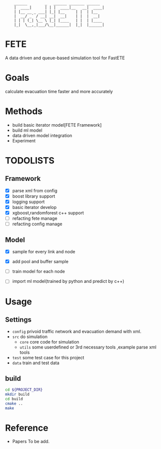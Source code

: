         ______        _   ______ _______ ______ 
        |  ____|      | | |  ____|__   __|  ____|
        | |__ __ _ ___| |_| |__     | |  | |__   
        |  __/ _` / __| __|  __|    | |  |  __|  
        | | | (_| \__ \ |_| |____   | |  | |____ 
        |_|  \__,_|___/\__|______|  |_|  |______|

# FETE
A data driven and  queue-based simulation tool for FastETE 

# Goals
calculate evacuation time faster and  more accurately

# Methods
-  build basic iterator model[FETE Framework]
-  build ml model
-  data driven model integration
-  Experiment

# TODOLISTS
## Framework
- [x] parse xml from config
- [x] boost library support
- [x] logging support
- [x] basic iterator develop
- [x] xgboost,randomforest c++ support
- [ ] refacting fete manage
- [ ] refacting config manage 

## Model
- [x] sample for every link and node
- [x] add pool and buffer sample
- [ ] train model for each node
- [ ] import ml model(trained by python and predict by c++)


# Usage
## Settings
- `config` privoid traffic network and evacuation demand with xml.
- `src` do simulation
    - `core` core code for simulation
    - `utils` some userdefined or 3rd necessary tools ,example parse xml tools
- `test` some test case for this project
- `data` train and test data

## build
```bash
cd ${PROJECT_DIR}
mkdir build
cd build
cmake ..
make
```

# Reference
- Papers To be add.

